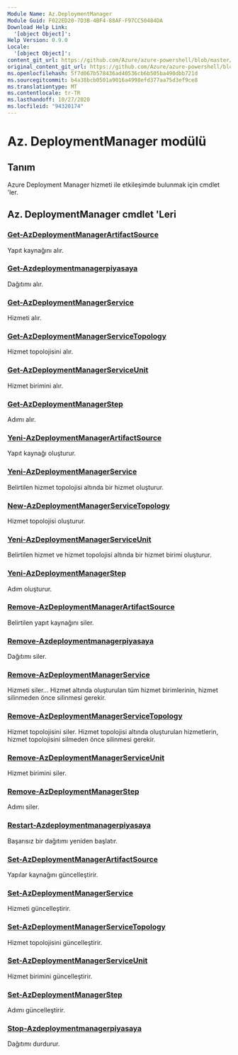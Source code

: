 ```yaml
---
Module Name: Az.DeploymentManager
Module Guid: F022ED20-7D3B-4BF4-88AF-F97CC50484DA
Download Help Link:
  '[object Object]': 
Help Version: 0.9.0
Locale:
  '[object Object]': 
content_git_url: https://github.com/Azure/azure-powershell/blob/master/src/DeploymentManager/DeploymentManager/help/Az.DeploymentManager.md
original_content_git_url: https://github.com/Azure/azure-powershell/blob/master/src/DeploymentManager/DeploymentManager/help/Az.DeploymentManager.md
ms.openlocfilehash: 5f7d067b578436ad40536cb6b505ba490dbb721d
ms.sourcegitcommit: b4a38bcb0501a9016a4998efd377aa75d3ef9ce8
ms.translationtype: MT
ms.contentlocale: tr-TR
ms.lasthandoff: 10/27/2020
ms.locfileid: "94320174"
---
```

# Az. DeploymentManager modülü
## Tanım
Azure Deployment Manager hizmeti ile etkileşimde bulunmak için cmdlet 'ler.

## Az. DeploymentManager cmdlet 'Leri
### [Get-AzDeploymentManagerArtifactSource](Get-AzDeploymentManagerArtifactSource.md)
Yapıt kaynağını alır.

### [Get-Azdeploymentmanagerpiyasaya](Get-AzDeploymentManagerRollout.md)
Dağıtımı alır.

### [Get-AzDeploymentManagerService](Get-AzDeploymentManagerService.md)
Hizmeti alır.

### [Get-AzDeploymentManagerServiceTopology](Get-AzDeploymentManagerServiceTopology.md)
Hizmet topolojisini alır.

### [Get-AzDeploymentManagerServiceUnit](Get-AzDeploymentManagerServiceUnit.md)
Hizmet birimini alır.

### [Get-AzDeploymentManagerStep](Get-AzDeploymentManagerStep.md)
Adımı alır.

### [Yeni-AzDeploymentManagerArtifactSource](New-AzDeploymentManagerArtifactSource.md)
Yapıt kaynağı oluşturur.

### [Yeni-AzDeploymentManagerService](New-AzDeploymentManagerService.md)
Belirtilen hizmet topolojisi altında bir hizmet oluşturur.

### [New-AzDeploymentManagerServiceTopology](New-AzDeploymentManagerServiceTopology.md)
Hizmet topolojisi oluşturur.

### [Yeni-AzDeploymentManagerServiceUnit](New-AzDeploymentManagerServiceUnit.md)
Belirtilen hizmet ve hizmet topolojisi altında bir hizmet birimi oluşturur.

### [Yeni-AzDeploymentManagerStep](New-AzDeploymentManagerStep.md)
Adım oluşturur.

### [Remove-AzDeploymentManagerArtifactSource](Remove-AzDeploymentManagerArtifactSource.md)
Belirtilen yapıt kaynağını siler.

### [Remove-Azdeploymentmanagerpiyasaya](Remove-AzDeploymentManagerRollout.md)
Dağıtımı siler.

### [Remove-AzDeploymentManagerService](Remove-AzDeploymentManagerService.md)
Hizmeti siler... Hizmet altında oluşturulan tüm hizmet birimlerinin, hizmet silinmeden önce silinmesi gerekir.

### [Remove-AzDeploymentManagerServiceTopology](Remove-AzDeploymentManagerServiceTopology.md)
Hizmet topolojisini siler. Hizmet topolojisi altında oluşturulan hizmetlerin, hizmet topolojisini silmeden önce silinmesi gerekir.

### [Remove-AzDeploymentManagerServiceUnit](Remove-AzDeploymentManagerServiceUnit.md)
Hizmet birimini siler.

### [Remove-AzDeploymentManagerStep](Remove-AzDeploymentManagerStep.md)
Adımı siler.

### [Restart-Azdeploymentmanagerpiyasaya](Restart-AzDeploymentManagerRollout.md)
Başarısız bir dağıtımı yeniden başlatır.

### [Set-AzDeploymentManagerArtifactSource](Set-AzDeploymentManagerArtifactSource.md)
Yapılar kaynağını güncelleştirir.

### [Set-AzDeploymentManagerService](Set-AzDeploymentManagerService.md)
Hizmeti güncelleştirir.

### [Set-AzDeploymentManagerServiceTopology](Set-AzDeploymentManagerServiceTopology.md)
Hizmet topolojisini güncelleştirir.

### [Set-AzDeploymentManagerServiceUnit](Set-AzDeploymentManagerServiceUnit.md)
Hizmet birimini güncelleştirir.

### [Set-AzDeploymentManagerStep](Set-AzDeploymentManagerStep.md)
Adımı güncelleştirir.

### [Stop-Azdeploymentmanagerpiyasaya](Stop-AzDeploymentManagerRollout.md)
Dağıtımı durdurur.

